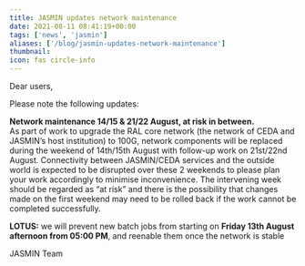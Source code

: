 ```yaml
---
title: JASMIN updates network maintenance
date: 2021-08-11 08:41:19+00:00
tags: ['news', 'jasmin']
aliases: ['/blog/jasmin-updates-network-maintenance']
thumbnail: 
icon: fas circle-info
---
```


Dear users,


Please note the following updates:


**Network maintenance 14/15 & 21/22 August, at risk in between.**  
As part of work to upgrade the RAL core network (the network of CEDA and JASMIN’s host institution) to 100G, network components will be replaced during the weekend of 14th/15th August with follow-up work on 21st/22nd August. Connectivity between JASMIN/CEDA services and the outside world is expected to be disrupted over these 2 weekends to please plan your work accordingly to minimise inconvenience. The intervening week should be regarded as “at risk” and there is the possibility that changes made on the first weekend may need to be rolled back if the work cannot be completed successfully.


**LOTUS:** we will prevent new batch jobs from starting on **Friday 13th August afternoon from 05:00 PM**, and reenable them once the network is stable


JASMIN Team


